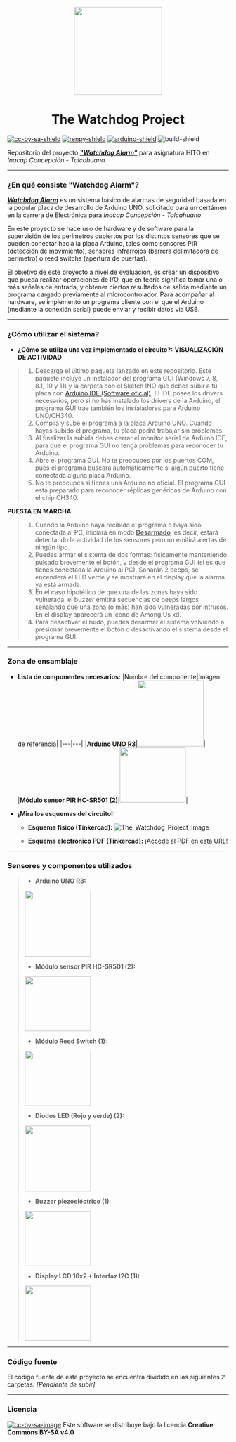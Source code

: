 [cc-by-sa]: http://creativecommons.org/licenses/by-sa/4.0/
[renpy]: https://renpy.org/
[arduino]: https://www.arduino.cc/

[cc-by-sa-image]: https://licensebuttons.net/l/by-sa/4.0/88x31.png
[cc-by-sa-shield]: https://img.shields.io/badge/Licencia-CC--BY--SA%204.0-brightgreen
[renpy-shield]: https://img.shields.io/badge/Motor%20Gráfico-Ren'Py-red
[arduino-shield]: https://img.shields.io/badge/Hardware-Arduino-blue
[build-shield]: https://img.shields.io/badge/Build-Not%20available-yellow

<p align="center">
  <img width="200" height="200" src="https://user-images.githubusercontent.com/77955772/193131412-71156534-2981-4b9b-bc94-21015538ff8c.png">
</p>

<h1 align = "center"> The Watchdog Project </h1>

[![cc-by-sa-shield]][cc-by-sa] [![renpy-shield]][renpy] [![arduino-shield]][arduino] ![build-shield]

Repositorio del proyecto _**<ins>"Watchdog Alarm"</ins>**_ para asignatura HITO en _Inacap Concepción - Talcahuano_.

---

### ¿En qué consiste "Watchdog Alarm"?
_**<ins>Watchdog Alarm</ins>**_ es un sistema básico de alarmas de seguridad basada en la popular placa de desarrollo de Arduino UNO, solicitado para un certámen en la carrera de Electrónica para _Inacap Concepción - Talcahuano_

En este proyecto se hace uso de hardware y de software para la supervisión de los perímetros cubiertos por los distintos sensores que se pueden conectar hacia la placa Arduino, tales como sensores PIR (detección de movimiento), sensores infrarrojos (barrera delimitadora de perímetro) o reed switchs (apertura de puertas).

El objetivo de este proyecto a nivel de evaluación, es crear un dispositivo que pueda realizar operaciones de I/O, que en teoría significa tomar una o más señales de entrada, y obtener ciertos resultados de salida mediante un programa cargado previamente al microcontrolador.
Para acompañar al hardware, se implementó un programa cliente con el que el Arduino (mediante la conexión serial) puede enviar y recibir datos via USB.

---

### ¿Cómo utilizar el sistema?

* **¿Cómo se utiliza una vez implementado el circuito?:**
**VISUALIZACIÓN DE ACTIVIDAD**
> 1) Descarga el último paquete lanzado en este repositorio. Este paquete incluye un instalador del programa GUI (Windows 7, 8, 8.1, 10 y 11) y la carpeta con el Sketch INO que debes subir a tu placa con [Arduino IDE (Software oficial)](https://www.arduino.cc/en/software). El IDE posee los drivers necesarios, pero si no has instalado los drivers de la Arduino, el programa GUI trae también los instaladores para Arduino UNO/CH340.
> 2) Compila y sube el programa a la placa Arduino UNO. Cuando hayas subido el programa, tu placa podrá trabajar sin problemas.
> 3) Al finalizar la subida debes cerrar el monitor serial de Arduino IDE, para que el programa GUI no tenga problemas para reconocer tu Arduino.
> 4) Abre el programa GUI. No te preocupes por los puertos COM, pues el programa buscará automáticamente si algún puerto tiene conectada alguna placa Arduino.
> 5) No te preocupes si tienes una Arduino no oficial. El programa GUI está preparado para reconocer réplicas genéricas de Arduino con el chip CH340.

**PUESTA EN MARCHA**
> 1) Cuando la Arduino haya recibido el programa o haya sido conectada al PC, iniciará en modo <ins>**Desarmado**</ins>, es decir, estará detectando la actividad de los sensores pero no emitirá alertas de ningún tipo.
> 2) Puedes armar el sistema de dos formas: físicamente manteniendo pulsado brevemente el botón, y desde el programa GUI (si es que tienes conectada la Arduino al PC). Sonarán 2 beeps, se encenderá el LED verde y se mostrará en el display que la alarma ya está armada.
> 3) En el caso hipotético de que una de las zonas haya sido vulnerada, el buzzer emitirá secuencias de beeps largos señalando que una zona (o más) han sido vulneradas por intrusos. En el display aparecerá un ícono de Among Us xd.
> 4) Para desactivar el ruido, puedes desarmar el sistema volviendo a presionar brevemente el botón o desactivando el sistema desde el programa GUI.

---

### Zona de ensamblaje

* **Lista de componentes necesarios:**
  |Nombre del componente|Imagen de referencia|
  |---|---|
  |**Arduino UNO R3**|<img width="150" height="150" src="https://arduino.cl/wp-content/uploads/2019/09/Arduino-Uno.jpg">|
  |**Módulo sensor PIR HC-SR501 (2)**|<img width="150" height="125" src="https://www.seekpng.com/png/detail/356-3562233_pir-motion-sensor-module-pir-motion-sensor.png">|
  

* **¡Mira los esquemas del circuito!:**
  - **Esquema físico (Tinkercad):**
  ![The_Watchdog_Project_Image](https://user-images.githubusercontent.com/77955772/195429003-2ade9a4c-f5ee-4cb5-a1ad-4564956b2421.png)
  
  - **Esquema electrónico PDF (Tinkercad):** [¡Accede al PDF en esta URL!](https://github.com/CharlieFuu69/The_Watchdog_Project/files/9768072/The_Watchdog_Project_Scheme.pdf)

---

### Sensores y componentes utilizados

> * **Arduino UNO R3:**
> <img width="150" height="150" src="https://arduino.cl/wp-content/uploads/2019/09/Arduino-Uno.jpg">
>
> * **Módulo sensor PIR HC-SR501 (2):**
> <img width="150" height="125" src="https://www.seekpng.com/png/detail/356-3562233_pir-motion-sensor-module-pir-motion-sensor.png">
>
> * **Módulo Reed Switch (1):**
> <img width="150" height="125" src="https://www.seekpng.com/png/detail/277-2771854_reed-switch.png">
>
> * **Diodos LED (Rojo y verde) (2):**
> <img width="150" height="150" src="https://atlas-content-cdn.pixelsquid.com/assets_v2/283/2830791147733914962/jpeg-600/G03.jpg">
>
> * **Buzzer piezoeléctrico (1):**
> <img width="150" height="125" src="https://http2.mlstatic.com/D_NQ_NP_894633-MLC48098689757_112021-O.webp">
>
> * **Display LCD 16x2 + Interfaz I2C (1):**
> <img width="150" height="125" src="https://www.winstar.com.tw/uploads/photos/character-lcd-display-modules/WH1602W-TDI-2.jpg">

---

### Código fuente
El código fuente de este proyecto se encuentra dividido en las siguientes 2 carpetas:
_[Pendiente de subir]_

---

### Licencia
[![cc-by-sa-image]][cc-by-sa]
Este software se distribuye bajo la licencia **Creative Commons BY-SA v4.0**
